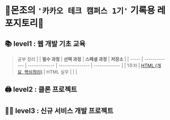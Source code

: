 # 👾몬조의 `'카카오 테크 캠퍼스 1기'` 기록용 레포지토리👾

## 📚 level1 : 웹 개발 기초 교육
> 공부 정리
|       | **필수 과정** | **선택 과정** | **스페셜 과정** | **저장소** |
| ----- | ------------- | ------------- | --------------- | ------------- |
| 1주차 | [HTML (개요, 핵심정리)](https://monsta-zo.github.io/react/%EC%B9%B4%ED%83%9C%EC%BA%A0-1-1/)  | HTML 실무 |                 |               |

## 🖨️ level2 : 클론 프로젝트

## 🧑‍💻 level3 : 신규 서비스 개발 프로젝트
